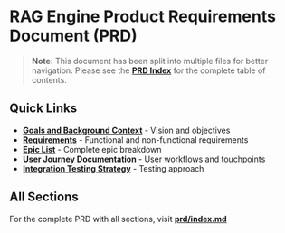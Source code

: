 # RAG Engine Product Requirements Document (PRD)

> **Note:** This document has been split into multiple files for better navigation.
> Please see the [**PRD Index**](prd/index.md) for the complete table of contents.

## Quick Links

- **[Goals and Background Context](prd/goals-and-background-context.md)** - Vision and objectives
- **[Requirements](prd/requirements.md)** - Functional and non-functional requirements
- **[Epic List](prd/epic-list.md)** - Complete epic breakdown
- **[User Journey Documentation](prd/user-journey-documentation.md)** - User workflows and touchpoints
- **[Integration Testing Strategy](prd/integration-testing-strategy.md)** - Testing approach

## All Sections

For the complete PRD with all sections, visit **[prd/index.md](prd/index.md)**
